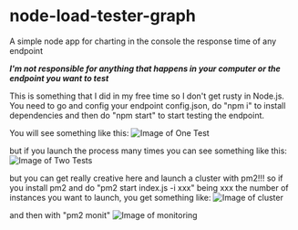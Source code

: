# node-load-tester-graph
A simple node app for charting in the console the response time of any endpoint

***I'm not responsible for anything that happens in your computer or the endpoint you want to test***

This is something that I did in my free time so I don't get rusty in Node.js. You need to go and config your endpoint config.json, do "npm i" to install dependencies and then do "npm start" to start testing the endpoint.

You will see something like this:
![Image of One Test](https://github.com/paoliniluis/node-load-tester-graph/images/onetest.png)

but if you launch the process many times you can see something like this:
![Image of Two Tests](https://github.com/paoliniluis/node-load-tester-graph/images/twotests.png)

but you can get really creative here and launch a cluster with pm2!!! so if you install pm2 and do "pm2 start index.js -i xxx" being xxx 
the number of instances you want to launch, you get something like:
![Image of cluster](https://github.com/paoliniluis/node-load-tester-graph/images/pm2cluster.png)

and then with "pm2 monit"
![Image of monitoring](https://github.com/paoliniluis/node-load-tester-graph/images/pm2cluster2.png)